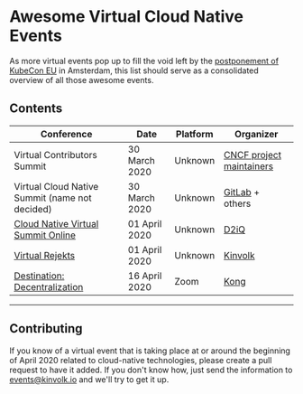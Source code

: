 # Awesome Virtual Cloud Native Events

As more virtual events pop up to fill the void left by the [postponement of KubeCon EU](https://events.linuxfoundation.org/kubecon-cloudnativecon-europe/attend/novel-coronavirus-update/) in Amsterdam, this list should serve as a consolidated overview of all those awesome events.

## Contents

| Conference | Date | Platform | Organizer |
|------------|------|-------|-------------|
| Virtual Contributors Summit | 30 March 2020 | Unknown | [CNCF project maintainers](https://cncf.io) |
| Virtual Cloud Native Summit (name not decided) | 30 March 2020 | Unknown | [GitLab](https://gitlab.com) + others |
| [Cloud Native Virtual Summit Online](https://info.d2iq.com/20-04-01-d2iq-virtual-summit-registration.html) | 01 April 2020 | Unknown | [D2iQ](https://d2iq.com) |
| [Virtual Rejekts]( https://virtual.rejekts.io) | 01 April 2020 | Unknown | [Kinvolk](https://kinvolk.io/) |
| [Destination: Decentralization](https://konghq.com/events/destination-decentralization/) | 16 April 2020 | Zoom | [Kong](https://konghq.com/) |


----

## Contributing

If you know of a virtual event that is taking place at or around the beginning of April 2020 related to cloud-native technologies, please create a pull request to have it added. If you don't know how, just send the information to events@kinvolk.io and we'll try to get it up.
